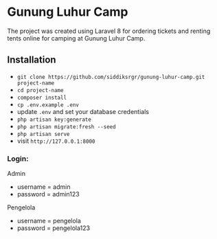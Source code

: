 # Gunung Luhur Camp

The project was created using Laravel 8 for ordering tickets and renting tents online for camping at Gunung Luhur Camp.

## Installation

-   `git clone https://github.com/siddiksrgr/gunung-luhur-camp.git project-name `
-   `cd project-name`
-   `composer install`
-   `cp .env.example .env`
-   update `.env` and set your database credentials
-   `php artisan key:generate`
-   `php artisan migrate:fresh --seed`
-   `php artisan serve`
-   visit `http://127.0.0.1:8000`

### Login:

Admin

-   username = admin
-   password = admin123

Pengelola

-   username = pengelola
-   password = pengelola123

